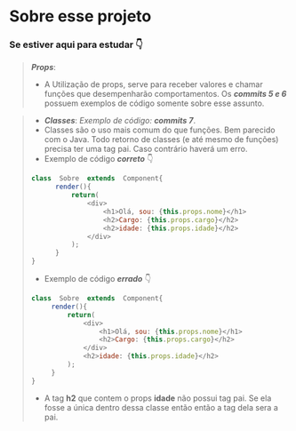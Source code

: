 # Sobre esse projeto
### Se estiver aqui para estudar :point_down:
> _**Props**_:
> - A Utilização de props, serve para receber valores e chamar funções que desempenharão comportamentos. Os _**commits 5 e 6**_ possuem exemplos de código somente sobre esse assunto.

> - _**Classes**_:
> _Exemplo de código:_ _**commits 7**_.
> - Classes são o uso mais comum do que funções. Bem parecido com o Java. 
> Todo retorno de classes (e até mesmo de funções) precisa ter uma tag pai. Caso contrário haverá um erro.
> - Exemplo de código _**correto**_ :point_down:
> ~~~javascript
> class  Sobre  extends  Component{
> 		render(){
>			return(
>				<div>
>					<h1>Olá, sou: {this.props.nome}</h1>
>					<h2>Cargo: {this.props.cargo}</h2>
>					<h2>idade: {this.props.idade}</h2>
>				</div>
>			);
>		}
> }
> ~~~
> - Exemplo de código _**errado**_ :point_down:
>  ~~~javascript
> class  Sobre  extends  Component{
> 		render(){
>			return(
>				<div>
>					<h1>Olá, sou: {this.props.nome}</h1>
>					<h2>Cargo: {this.props.cargo}</h2>
>				</div>
> 				<h2>idade: {this.props.idade}</h2>
>			);
>		}
> }
> ~~~
> - A tag **h2** que contem o props **idade** não possui tag pai. Se ela fosse a única dentro dessa classe então então a tag dela sera a pai. 
